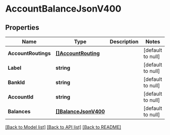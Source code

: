 # AccountBalanceJsonV400

## Properties
Name | Type | Description | Notes
------------ | ------------- | ------------- | -------------
**AccountRoutings** | [**[]AccountRouting**](AccountRouting.md) |  | [default to null]
**Label** | **string** |  | [default to null]
**BankId** | **string** |  | [default to null]
**AccountId** | **string** |  | [default to null]
**Balances** | [**[]BalanceJsonV400**](BalanceJsonV400.md) |  | [default to null]

[[Back to Model list]](../README.md#documentation-for-models) [[Back to API list]](../README.md#documentation-for-api-endpoints) [[Back to README]](../README.md)


